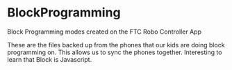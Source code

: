 # BlockProgramming
Block Programming modes created on the FTC Robo Controller App

These are the files backed up from the phones that our kids are doing block programming on. This allows us to sync the phones together. Interesting to learn that Block is Javascript.
